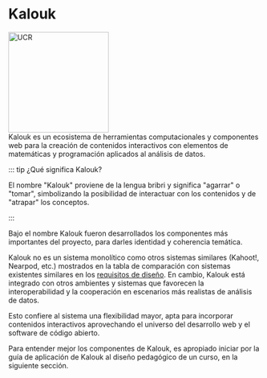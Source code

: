 # Kalouk

<img src="/K.svg" alt="UCR" width="200px" class="block mx-auto" />

<div class="text-xl">
Kalouk es un ecosistema de herramientas computacionales y componentes web para la creación de contenidos interactivos con elementos de matemáticas y programación aplicados al análisis de datos.
</div>

::: tip ¿Qué significa Kalouk?

El nombre "Kalouk" proviene de la lengua bribri y significa "agarrar" o "tomar", simbolizando la posibilidad de interactuar con los contenidos y de "atrapar" los conceptos.

:::

Bajo el nombre Kalouk fueron desarrollados los componentes más importantes del proyecto, para darles identidad y coherencia temática.

Kalouk no es un sistema monolítico como otros sistemas similares (Kahoot!, Nearpod, etc.) mostrados en la tabla de comparación con sistemas existentes similares en los [requisitos de diseño](../diseno/requisitos). En cambio, Kalouk está integrado con otros ambientes y sistemas que favorecen la interoperabilidad y la cooperación en escenarios más realistas de análisis de datos.

Esto confiere al sistema una flexibilidad mayor, apta para incorporar contenidos interactivos aprovechando el universo del desarrollo web y el software de código abierto.

<!-- prettier-ignore -->
<Mermaid :code="`
flowchart TD
    subgraph Backend
        WEB[Kalouk WEB]
        MCP[Kalouk MCP]
    end
    subgraph Frontend
        CLI[Kalouk CLI]
        JS[Kalouk JS]
        PY[Kalouk PY]
        XYZ[Kalouk XYZ]
        PYX[Kalouk PyX]
        IMP[improbabilidades]
    end
    Backend <--> Frontend
    JS <--> XYZ
    JS <--> IMP
    PY <--> PYX
`" />

Para entender mejor los componentes de Kalouk, es apropiado iniciar por la guía de aplicación de Kalouk al diseño pedagógico de un curso, en la siguiente sección.
